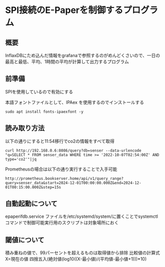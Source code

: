 # SPI接続のE-Paperを制御するプログラム

## 概要
InflaxDBにため込んだ情報をgrafanaで参照するのがめんどくさいので、一日の最高と最低、平均、1時間の平均が計算して出力するプログラム

## 前準備
SPIを使用しているので有効にする

本語フォントファイルとして、IPAex を使用するのでインストールする
```
sudo apt install fonts-ipaexfont -y
```


## 読み取り方法

以下の通りにすると11:54移行でco2の情報をすべて取得
```
curl http://192.168.0.6:8086/query?db=senser --data-urlencode "q=SELECT * FROM senser_data WHERE time >= '2022-10-07T02:54:00Z' AND type='co2'"|jq
```

Prometheusの場合は以下の通り実行することで入手可能

```
http://prometheus.bookserver.home/api/v1/query_range?query=senser_data&start=2024-12-01T00:00:00.000Z&end=2024-12-01T00:15:00.000Z&step=15s
```

## 自動起動について
epaperifdb.service ファイルを/etc/systemd/system/に置くことでsystemctlコマンドで制御可能実行用のスクリプトは対象場所におく


## 閾値について

積み重ねの値で、99パーセントを超えるものは取得値から排除
比較値の計算式 X=現在の値
四捨五入(絶対値(log10((X-最小値)/(平均値-最小値+1)))*10)